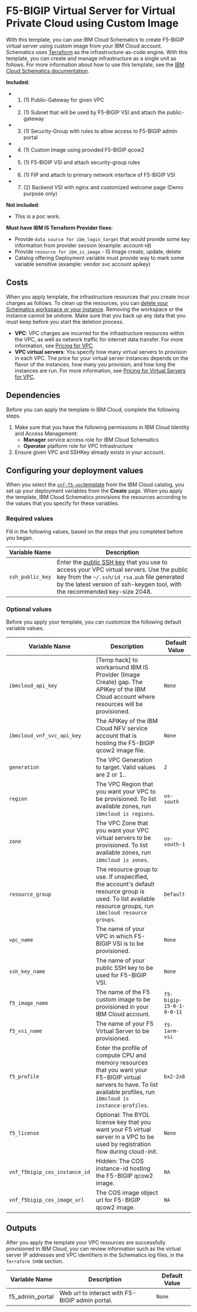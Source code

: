 # F5-BIGIP Virtual Server for Virtual Private Cloud using Custom Image

With this template, you can use IBM Cloud Schematics to create F5-BIGIP virtual server using custom image from your IBM Cloud account. Schematics uses [Terraform](https://www.terraform.io/) as the infrastructure-as-code engine. With this template, you can create and manage infrastructure as a single unit as follows. For more information about how to use this template, see the [IBM Cloud Schematics documentation](https://cloud.ibm.com/docs/schematics).

**Included**:
* 1. (1) Public-Gateway for given VPC
* 2. (1) Subnet that will be used by F5-BIGIP VSI and attach the public-gateway
* 3. (1) Security-Group with rules to allow access to F5-BIGIP admin portal
* 4. (1) Custom Image using provided F5-BIGIP qcow2
* 5. (1) F5-BIGIP VSI and attach security-group rules
* 6. (1) FIP and attach to primary network interface of F5-BIGIP VSI
* 7. (2) Backend VSI with nginx and customized welcome page (Demo purpose only)

**Not included**:
* This is a poc work.

**Must have IBM IS Terraform Provider fixes**:
* Provide `data source for ibm_login_target` that would provide some key information from provider session (example: account-id)
* Provide `resource for ibm_is_image` - IS Image create, update, delete
* Catalog offering Deployment variable must provide way to mark some variable sensitive (example: vendor svc account apikey)

## Costs

When you apply template, the infrastructure resources that you create incur charges as follows. To clean up the resources, you can [delete your Schematics workspace or your instance](https://cloud.ibm.com/docs/schematics?topic=schematics-manage-lifecycle#destroy-resources). Removing the workspace or the instance cannot be undone. Make sure that you back up any data that you must keep before you start the deletion process.

* **VPC**: VPC charges are incurred for the infrastructure resources within the VPC, as well as network traffic for internet data transfer. For more information, see [Pricing for VPC](https://cloud.ibm.com/docs/vpc-on-classic?topic=vpc-on-classic-pricing-for-vpc).
* **VPC virtual servers**: You specify how many virtual servers to provision in each VPC. The price for your virtual server instances depends on the flavor of the instances, how many you provision, and how long the instances are run. For more information, see [Pricing for Virtual Servers for VPC](https://cloud.ibm.com/docs/infrastructure/vpc-on-classic?topic=vpc-on-classic-pricing-for-vpc#pricing-for-virtual-servers-for-vpc).

## Dependencies

Before you can apply the template in IBM Cloud, complete the following steps.

1.  Make sure that you have the following permissions in IBM Cloud Identity and Access Management:
    * **Manager** service access role for IBM Cloud Schematics
    * **Operator** platform role for VPC Infrastructure
2.  Ensure given VPC and SSHKey already exists in your account.

## Configuring your deployment values

When you select the [`vnf-f5-vpc`template](https://cloud.ibm.com/catalog/content/vnf-f5-vpc) from the IBM Cloud catalog, you set up your deployment variables from the **Create** page. When you apply the template, IBM Cloud Schematics provisions the resources according to the values that you specify for these variables.

### Required values
Fill in the following values, based on the steps that you completed before you began.

|Variable Name|Description|
|-------------|-----------|
|`ssh_public_key`|Enter the [public SSH key](https://cloud.ibm.com/docs/vpc-on-classic-vsi?topic=vpc-on-classic-vsi-ssh-keys) that you use to access your VPC virtual servers. Use the public key from the `~/.ssh/id_rsa.pub` file generated by the latest version of ssh-keygen tool, with the recommended key-size 2048.|

### Optional values
Before you apply your template, you can customize the following default variable values.

|Variable Name|Description|Default Value|
|-------------|-----------|-------------|
|`ibmcloud_api_key`|[Temp hack] to workaround IBM IS Provider (Image Create) gap. The APIKey of the IBM Cloud account where resources will be provisioned.|`None`|
|`ibmcloud_vnf_svc_api_key`|The APIKey of the IBM Cloud NFV service account that is hosting the F5-BIGIP qcow2 image file.|`None`|
|`generation`|The VPC Generation to target. Valid values are 2 or 1..|`2`|
|`region`|The VPC Region that you want your VPC to be provisioned. To list available zones, run `ibmcloud is regions`.|`us-south`|
|`zone`|The VPC Zone that you want your VPC virtual servers to be provisioned. To list available zones, run `ibmcloud is zones`.|`us-south-1`|
|`resource_group`|The resource group to use. If unspecified, the account's default resource group is used. To list available resource groups, run `ibmcloud resource groups`.|`Default`|
|`vpc_name`|The name of your VPC in which F5-BIGIP VSI is to be provisioned.|`None`|
|`ssh_key_name`|The name of your public SSH key to be used for F5-BIGIP VSI.|`None`|
|`f5_image_name`|The name of the F5 custom image to be provisioned in your IBM Cloud account.|`f5-bigip-15-0-1-0-0-11`|
|`f5_vsi_name`|The name of your F5 Virtual Server to be provisioned.|`f5-1arm-vsi`|
|`f5_profile`|Enter the profile of compute CPU and memory resources that you want your F5-BIGIP virtual servers to have. To list available profiles, run `ibmcloud is instance-profiles`.|`bx2-2x8`|
|`f5_license`|Optional: The BYOL license key that you want your F5 virtual server in a VPC to be used by registration flow during cloud-init.|`None`|
|`vnf_f5bigip_cos_instance_id`|Hidden: The COS instance-id hosting the F5-BIGIP qcow2 image.|`NA`|
|`vnf_f5bigip_cos_image_url`|The COS image object url for F5-BIGIP qcow2 image.|`NA`|

## Outputs
After you apply the template your VPC resources are successfully provisioned in IBM Cloud, you can review information such as the virtual server IP addresses and VPC identifiers in the Schematics log files, in the `Terraform SHOW` section.

|Variable Name|Description|Default Value|
|-------------|-----------|-------------|
|f5_admin_portal|Web url to interact with F5-BIGIP admin portal.|`None`|
